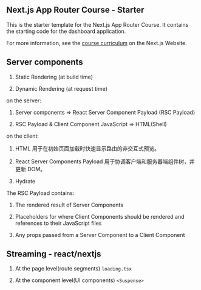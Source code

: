## Next.js App Router Course - Starter

This is the starter template for the Next.js App Router Course. It contains the starting code for the dashboard application.

For more information, see the [course curriculum](https://nextjs.org/learn) on the Next.js Website.

## Server components

1. Static Rendering (at build time)

2. Dynamic Rendering (at request time)

on the server:

1. Server components => React Server Component Payload (RSC Payload)

2. RSC Payload & Client Component JavaScript => HTML(Shell)

on the client:

1. HTML 用于在初始页面加载时快速显示路由的非交互式预览。

2. React Server Components Payload 用于协调客户端和服务器端组件树，并更新 DOM。

3. Hydrate

The RSC Payload contains:

1. The rendered result of Server Components

2. Placeholders for where Client Components should be rendered and references to their JavaScript files

3. Any props passed from a Server Component to a Client Component

## Streaming - react/nextjs

1. At the page level(route segments) `loading.tsx`

2. At the component level(UI components) `<Suspense>`